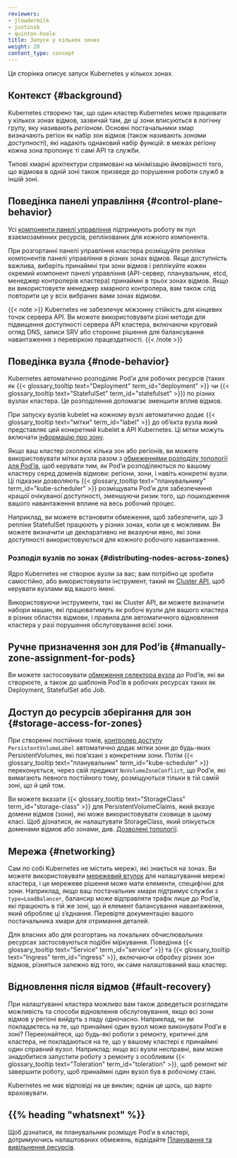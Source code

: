 ```yaml
---
reviewers:
- jlowdermilk
- justinsb
- quinton-hoole
title: Запуск у кількох зонах
weight: 20
content_type: concept
---
```


<!-- overview -->

Ця сторінка описує запуск Kubernetes у кількох зонах.

<!-- body -->

## Контекст {#background}

Kubernetes створено так, що один кластер Kubernetes може працювати у кількох зонах відмов, зазвичай там, де ці зони вписуються в логічну групу, яку називають _регіоном_. Основні постачальники хмар визначають регіон як набір зон відмов (також називають _зонами доступності_), які надають однаковий набір функцій: в межах регіону кожна зона пропонує ті самі API та служби.

Типові хмарні архітектури спрямовані на мінімізацію ймовірності того, що відмова в одній зоні також призведе до порушення роботи служб в іншій зоні.

## Поведінка панелі управління {#control-plane-behavior}

Усі [компоненти панелі управління](/docs/concepts/overview/components/#control-plane-components) підтримують роботу як пул взаємозамінних ресурсів, реплікованих для кожного компонента.

При розгортанні панелі управління кластера розміщуйте репліки компонентів панелі управління в різних зонах відмов. Якщо доступність важлива, виберіть принаймні три зони відмов і реплікуйте кожен окремий компонент панелі управління (API-сервер, планувальник, etcd, менеджер контролерів кластера) принаймні в трьох зонах відмов. Якщо ви використовуєте менеджер хмарного контролера, вам також слід повторити це у всіх вибраних вами зонах відмови.

{{< note >}}
Kubernetes не забезпечує міжзонну стійкість для кінцевих точок сервера API. Ви можете використовувати різні методи для підвищення доступності сервера API кластера, включаючи круговий огляд DNS, записи SRV або стороннє рішення для балансування навантаження з перевіркою працездатності.
{{< /note >}}

## Поведінка вузла {#node-behavior}

Kubernetes автоматично розподіляє Podʼи для робочих ресурсів (таких як {{< glossary_tooltip text="Deployment" term_id="deployment" >}} чи {{< glossary_tooltip text="StatefulSet" term_id="statefulset" >}}) по різних вузлах кластера. Це розподілення допомагає зменшити вплив відмов.

При запуску вузлів kubelet на кожному вузлі автоматично додає {{< glossary_tooltip text="мітки" term_id="label" >}} до обʼєкта вузла який представляє цей конкретний kubelet в API Kubernetes. Ці мітки можуть включати [інформацію про зону](/docs/reference/labels-annotations-taints/#topologykubernetesiozone).

Якщо ваш кластер охоплює кілька зон або регіонів, ви можете використовувати мітки вузла разом з [обмеженнями розподілу топології для Podʼів](/docs/concepts/scheduling-eviction/topology-spread-constraints/), щоб керувати тим, як Podʼи розподіляються по вашому кластеру серед доменів відмови: регіони, зони, і навіть конкретні вузли. Ці підказки дозволяють {{< glossary_tooltip text="планувальнику" term_id="kube-scheduler" >}} розміщувати Podʼи для забезпечення кращої очікуваної доступності, зменшуючи ризик того, що пошкодження вашого навантаження вплине на весь робочий процес.

Наприклад, ви можете встановити обмеження, щоб забезпечити, що 3 репліки StatefulSet працюють у різних зонах, коли це є можливим. Ви можете визначити це декларативно не вказуючи явно, які зони доступності використовуються для кожного робочого навантаження.

### Розподіл вузлів по зонах {#distributing-nodes-across-zones}

Ядро Kubernetes не створює вузли за вас; вам потрібно це зробити самостійно, або використовувати інструмент, такий як [Cluster API](https://cluster-api.sigs.k8s.io/), щоб керувати вузлами від вашого імені.

Використовуючи інструменти, такі як Cluster API, ви можете визначити набори машин, які працюватимуть як робочі вузли для вашого кластера в різних областях відмови, і правила для автоматичного відновлення кластера у разі порушення обслуговування всієї зони.

## Ручне призначення зон для Podʼів {#manually-zone-assignment-for-pods}

Ви можете застосовувати [обмеження селектора вузла](/docs/concepts/scheduling-eviction/assign-pod-node/#nodeselector) до Podʼів, які ви створюєте, а також до шаблонів Podʼів в робочих ресурсах таких як Deployment, StatefulSet або Job.

## Доступ до ресурсів зберігання для зон {#storage-access-for-zones}

При створенні постійних томів, [контролер доступу](/docs/reference/access-authn-authz/admission-controllers/) `PersistentVolumeLabel` автоматично додає мітки зони до будь-яких PersistentVolumes, які повʼязані з конкретним зони. Потім {{< glossary_tooltip text="планувальник" term_id="kube-scheduler" >}} переконується, через свій предикат `NoVolumeZoneConflict`, що Podʼи, які вимагають певного постійного тому, розміщуються тільки в тій самій зоні, що й цей том.

Ви можете вказати {{< glossary_tooltip text="StorageClass" term_id="storage-class" >}} для PersistentVolumeClaims, який вказує домени відмов (зони), які може використовувати сховище в цьому класі. Щоб дізнатися, як налаштувати StorageClass, який опікується доменами відмов або зонами, див. [Дозволені топології](/docs/concepts/storage/storage-classes/#allowed-topologies).

## Мережа {#networking}

Сам по собі Kubernetes не містить мережі, які знається на зонах. Ви можете використовувати [мережевий втулок](/docs/concepts/extend-kubernetes/compute-storage-net/network-plugins/) для налаштування мережі кластера, і це мережеве рішення може мати елементи, специфічні для зони. Наприклад, якщо ваш постачальник хмари підтримує служби з `type=LoadBalancer`, балансир може відправляти трафік лише до Podʼів, які працюють в тій же зоні, що й елемент балансування навантаження, який обробляє ці зʼєднання. Перевірте документацію вашого постачальника хмари для отримання деталей.

Для власних або для розгортань на локальних обчислювальних ресурсах застосовуються подібні міркування. Поведінка {{< glossary_tooltip text="Service" term_id="service" >}} та {{< glossary_tooltip text="Ingress" term_id="ingress" >}}, включаючи обробку
різних зон відмов, різняться залежно від того, як саме налаштований ваш кластер.

## Відновлення після відмов {#fault-recovery}

При налаштуванні кластера можливо вам також доведеться розглядати можливість та способи відновлення обслуговування, якщо всі зони відмов у регіоні вийдуть з ладу одночасно. Наприклад, чи ви покладаєтесь на те, що принаймні один вузол може виконувати Podʼи в зоні? Переконайтеся, що будь-які роботи з ремонту, критичні для кластера, не покладаються на те, що у вашому кластері є принаймні один справний вузол. Наприклад: якщо всі вузли несправні, вам може знадобитися запустити роботу з ремонту з особливим {{< glossary_tooltip text="Toleration" term_id="toleration" >}}, щоб ремонт міг завершити роботу, щоб принаймні один вузол був в робочому стані.

Kubernetes не має відповіді на це виклик; однак це щось, що варто враховувати.

## {{% heading "whatsnext" %}}

Щоб дізнатися, як планувальник розміщує Podʼи в кластері, дотримуючись налаштованих обмежень, відвідайте [Планування та вивільнення ресурсів](/docs/concepts/scheduling-eviction/).

